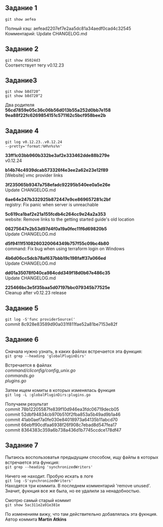 ## Задание 1
<code>git show aefea</code>

Полный хэш: aefead2207ef7e2aa5dc81a34aedf0cad4c32545  
Комментарий: Update CHANGELOG.md

## Задание 2 

<code>git show 85024d3</code>  
Соответствует тегу v0.12.23

## Задание3
<code>git show b8d720^</code>  
<code>git show b8d720^2</code>  

Два родителя   
**56cd7859e05c36c06b56d013b55a252d0bb7e158**   
**9ea88f22fc6269854151c571162c5bcf958bee2b**

## Задание 4
<code>git log v0.12.23..v0.12.24 --pretty='format:%H%n%s%n'</code>

**33ff1c03bb960b332be3af2e333462dde88b279e**  
v0.12.24

**b14b74c4939dcab573326f4e3ee2a62e23e12f89**  
[Website] vmc provider links

**3f235065b9347a758efadc92295b540ee0a5e26e**  
Update CHANGELOG.md

**6ae64e247b332925b872447e9ce869657281c2bf**  
registry: Fix panic when server is unreachable

**5c619ca1baf2e21a155fcdb4c264cc9e24a2a353**  
website: Remove links to the getting started guide's old location

**06275647e2b53d97d4f0a19a0fec11f6d69820b5**  
Update CHANGELOG.md

**d5f9411f5108260320064349b757f55c09bc4b80**  
command: Fix bug when using terraform login on Windows

**4b6d06cc5dcb78af637bbb19c198faff37a066ed**  
Update CHANGELOG.md

**dd01a35078f040ca984cdd349f18d0b67e486c35**  
Update CHANGELOG.md

**225466bc3e5f35baa5d07197bbc079345b77525e**  
Cleanup after v0.12.23 release

## Задание 5
<code>git log -S'func providerSource('</code>  
commit 8c928e83589d90a031f811fae52a81be7153e82f

## Задание 6
Сначала нужно узнать, в каких файлах встречается эта функция:  
<code>git grep --heading 'globalPluginDirs'</code>

Встречается в файлах  
*command/cliconfig/config_unix.go*  
*commands.go*  
*plugins.go*  

Затем ищем комиты в которых изменялась функция  
<code>git log -L :globalPluginDirs:plugins.go</code>

Получаем результат  
commit 78b12205587fe839f10d946ea3fdc06719decb05  
commit 52dbf94834cb970b510f2fba853a5b49ad9b1a46  
commit 41ab0aef7a0fe030e84018973a64135b11abcd70  
commit 66ebff90cdfaa6938f26f908c7ebad8d547fea17  
commit 8364383c359a6b738a436d1b7745ccdce178df47 

## Задание 7
Пытаюсь воспользоватья предыдущим способом, ищу файлы в которых встречается эта функция:  
<code>git grep --heading 'synchronizedWriters'</code>

Ничего не находит. Пробую искать в логе  
<code>git log -S'synchronizedWriters'</code>  
Находятся три коммита. В последнем комментарий 'remove unused'. Значит, фукнция все же была, но ее удалили за ненадобностью. 

Смотрю самый старый коммит   
<code>git show 5ac311e2a91e381e</code>

По изменениям вижу, что там действительно добавлялась эта фукнция. Автор коммита **Martin Atkins**